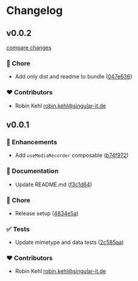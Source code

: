 # Changelog


## v0.0.2

[compare changes](https://github.com/OrbisK/vue-use-media-recorder/compare/v0.0.1...v0.0.2)

### 🏡 Chore

- Add only dist and readme to bundle ([047e636](https://github.com/OrbisK/vue-use-media-recorder/commit/047e636))

### ❤️ Contributors

- Robin Kehl <robin.kehl@singular-it.de>

## v0.0.1


### 🚀 Enhancements

- Add `useMediaRecorder` composable ([b74f972](https://github.com/OrbisK/vue-use-media-recorder/commit/b74f972))

### 📖 Documentation

- Update README.md ([f3c1d64](https://github.com/OrbisK/vue-use-media-recorder/commit/f3c1d64))

### 🏡 Chore

- Release setup ([4834e5a](https://github.com/OrbisK/vue-use-media-recorder/commit/4834e5a))

### ✅ Tests

- Update mimetype and data tests ([2c585aa](https://github.com/OrbisK/vue-use-media-recorder/commit/2c585aa))

### ❤️ Contributors

- Robin Kehl <robin.kehl@singular-it.de>

